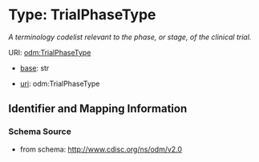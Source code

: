 # Type: TrialPhaseType




_A terminology codelist relevant to the phase, or stage, of the clinical trial._



URI: [odm:TrialPhaseType](http://www.cdisc.org/ns/odm/v2.0/TrialPhaseType)

* [base](https://w3id.org/linkml/base): str

* [uri](https://w3id.org/linkml/uri): odm:TrialPhaseType









## Identifier and Mapping Information







### Schema Source


* from schema: http://www.cdisc.org/ns/odm/v2.0



